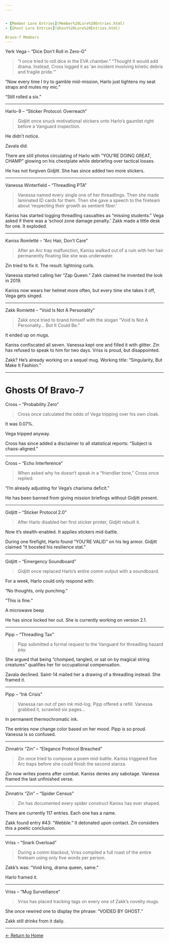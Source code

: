 ```yaml
---
---


- [Member Lore Entries](Member%20Lore%20Entries.html)
- [Ghost Lore Entries](Ghost%20Lore%20Entries.html)

Bravo-7 Members
---
```


Yerk Vega – “Dice Don’t Roll in Zero-G”

> “I once tried to roll dice in the EVA chamber.”
“Thought it would add drama. Instead, Cross logged it as ‘an incident involving kinetic debris and fragile pride.’”

“Now every time I try to gamble mid-mission, Harlo just tightens my seat straps and mutes my mic.”

“Still rolled a six.”


---

Harlo-9 – “Sticker Protocol: Overreach”

> Gidjitt once snuck motivational stickers onto Harlo’s gauntlet right before a Vanguard inspection.

He didn’t notice.

Zavala did.

There are still photos circulating of Harlo with “YOU’RE DOING GREAT, CHAMP” glowing on his chestplate while debriefing over tactical losses.

He has not forgiven Gidjitt. She has since added two more stickers.


---

Vanessa Winterfield – “Threadling PTA”

> Vanessa named every single one of her threadlings.
Then she made laminated ID cards for them.
Then she gave a speech to the fireteam about ‘respecting their growth as sentient fiber.’

Kaniss has started logging threadling casualties as “missing students.”
Vega asked if there was a ‘school zone damage penalty.’
Zakk made a little desk for one. It exploded.


---

Kaniss Romletté – “Arc Hair, Don’t Care”

> After an Arc trap malfunction, Kaniss walked out of a ruin with her hair permanently floating like she was underwater.

Zin tried to fix it. The result: lightning curls.

Vanessa started calling her “Zap Queen.” Zakk claimed he invented the look in 2019.

Kaniss now wears her helmet more often, but every time she takes it off, Vega gets singed.




---

Zakk Romletté – “Void Is Not A Personality”

> Zakk once tried to brand himself with the slogan “Void Is Not A Personality... But It Could Be.”

It ended up on mugs.

Kaniss confiscated all seven. Vanessa kept one and filled it with glitter.
Zin has refused to speak to him for two days. Vriss is proud, but disappointed.

Zakk? He’s already working on a sequel mug. Working title: “Singularity, But Make It Fashion.”


---
# Ghosts Of Bravo-7

Cross – “Probability Zero”

> Cross once calculated the odds of Vega tripping over his own cloak.

It was 0.07%.

Vega tripped anyway.

Cross has since added a disclaimer to all statistical reports: “Subject is chaos-aligned.”


---

Cross – “Echo Interference”

> When asked why he doesn’t speak in a “friendlier tone,” Cross once replied:

“I’m already adjusting for Vega’s charisma deficit.”

He has been banned from giving mission briefings without Gidjitt present.


---

Gidjitt – “Sticker Protocol 2.0”

> After Harlo disabled her first sticker printer, Gidjitt rebuilt it.

Now it’s stealth-enabled. It applies stickers mid-battle.

During one firefight, Harlo found “YOU’RE VALID” on his leg armor.
Gidjitt claimed “it boosted his resilience stat.”


---

Gidjitt – “Emergency Soundboard”

> Gidjitt once replaced Harlo’s entire comm output with a soundboard.

For a week, Harlo could only respond with:

“No thoughts, only punching.”

“This is fine.”

A microwave beep


He has since locked her out. She is currently working on version 2.1.


---

Pipp – “Threadling Tax”

> Pipp submitted a formal request to the Vanguard for threadling hazard pay.

She argued that being “chomped, tangled, or sat on by magical string creatures” qualifies her for occupational compensation.

Zavala declined.
Saint-14 mailed her a drawing of a threadling instead. She framed it.


---

Pipp – “Ink Crisis”

> Vanessa ran out of pen ink mid-log.
Pipp offered a refill. Vanessa grabbed it, scrawled six pages...

In permanent thermochromatic ink.

The entries now change color based on her mood.
Pipp is so proud. Vanessa is so confused.


---

Zinnatrix “Zin” – “Elegance Protocol Breached”

> Zin once tried to compose a poem mid-battle. Kaniss triggered five Arc traps before she could finish the second stanza.

Zin now writes poems after combat.
Kaniss denies any sabotage. Vanessa framed the last unfinished verse.


---

Zinnatrix “Zin” – “Spider Census”

> Zin has documented every spider construct Kaniss has ever shaped.

There are currently 117 entries.
Each one has a name.

Zakk found entry #43: “Webble.” It detonated upon contact. Zin considers this a poetic conclusion.


---

Vriss – “Snark Overload”

> During a comm blackout, Vriss compiled a full roast of the entire fireteam using only five words per person.

Zakk’s was: “Void king, drama queen, same.”

Harlo framed it.


---

Vriss – “Mug Surveillance”

> Vriss has placed tracking tags on every one of Zakk’s novelty mugs.

She once rewired one to display the phrase: “VOIDED BY GHOST.”

Zakk still drinks from it daily.


---
[← Return to Home](./index.md)


